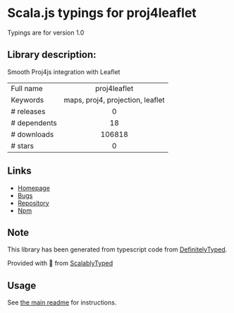 
# Scala.js typings for proj4leaflet

Typings are for version 1.0

## Library description:
Smooth Proj4js integration with Leaflet

|                    |                 |
| ------------------ | :-------------: |
| Full name          | proj4leaflet |
| Keywords           | maps, proj4, projection, leaflet |
| # releases         | 0 |
| # dependents       | 18 |
| # downloads        | 106818 |
| # stars            | 0 |

## Links
- [Homepage](https://github.com/kartena/Proj4Leaflet#readme)
- [Bugs](https://github.com/kartena/Proj4Leaflet/issues)
- [Repository](https://github.com/kartena/Proj4Leaflet)
- [Npm](https://www.npmjs.com/package/proj4leaflet)
    


## Note
This library has been generated from typescript code from [DefinitelyTyped](https://definitelytyped.org).

Provided with :purple_heart: from [ScalablyTyped](https://github.com/oyvindberg/ScalablyTyped)

## Usage
See [the main readme](../../readme.md) for instructions.


